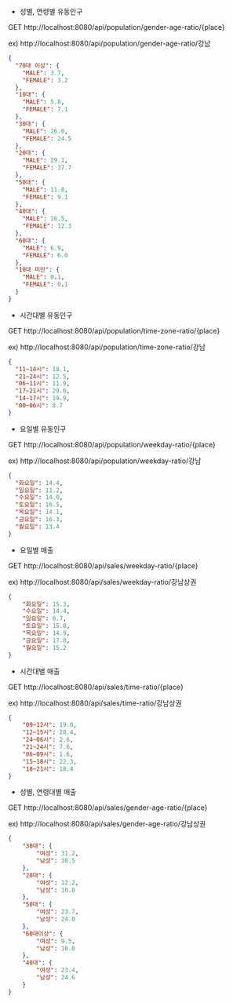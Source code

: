 - 성별, 연령별 유동인구

GET http://localhost:8080/api/population/gender-age-ratio/{place}

ex) http://localhost:8080/api/population/gender-age-ratio/강남
```json
{
  "70대 이상": {
    "MALE": 3.7,
    "FEMALE": 3.2
  },
  "10대": {
    "MALE": 5.8,
    "FEMALE": 7.1
  },
  "30대": {
    "MALE": 26.0,
    "FEMALE": 24.5
  },
  "20대": {
    "MALE": 29.1,
    "FEMALE": 37.7
  },
  "50대": {
    "MALE": 11.8,
    "FEMALE": 9.1
  },
  "40대": {
    "MALE": 16.5,
    "FEMALE": 12.3
  },
  "60대": {
    "MALE": 6.9,
    "FEMALE": 6.0
  },
  "10대 미만": {
    "MALE": 0.1,
    "FEMALE": 0.1
  }
}
```

- 시간대별 유동인구

GET http://localhost:8080/api/population/time-zone-ratio/{place}

ex) http://localhost:8080/api/population/time-zone-ratio/강남
```json
{
  "11~14시": 18.1,
  "21~24시": 12.5,
  "06~11시": 11.9,
  "17~21시": 29.0,
  "14~17시": 19.9,
  "00~06시": 8.7
}
```

- 요일별 유동인구

GET http://localhost:8080/api/population/weekday-ratio/{place}

ex) http://localhost:8080/api/population/weekday-ratio/강남
```json
{
  "화요일": 14.4,
  "일요일": 11.2,
  "수요일": 14.0,
  "토요일": 16.5,
  "목요일": 14.1,
  "금요일": 16.3,
  "월요일": 13.4
}
```

- 요일별 매출

GET http://localhost:8080/api/sales/weekday-ratio/{place}

ex) http://localhost:8080/api/sales/weekday-ratio/강남상권
```json
{
    "화요일": 15.3,
    "수요일": 14.4,
    "일요일": 6.7,
    "토요일": 15.8,
    "목요일": 14.9,
    "금요일": 17.8,
    "월요일": 15.2
}
```

- 시간대별 매출

GET http://localhost:8080/api/sales/time-ratio/{place}

ex) http://localhost:8080/api/sales/time-ratio/강남상권
```json
{
    "09~12시": 19.0,
    "12~15시": 28.4,
    "24~06시": 2.6,
    "21~24시": 7.6,
    "06~09시": 1.6,
    "15~18시": 22.3,
    "18~21시": 18.4
}
```

- 성별, 연령대별 매출

GET http://localhost:8080/api/sales/gender-age-ratio/{place}

ex) http://localhost:8080/api/sales/gender-age-ratio/강남상권
```json
{
    "30대": {
        "여성": 31.2,
        "남성": 30.5
    },
    "20대": {
        "여성": 12.2,
        "남성": 10.8
    },
    "50대": {
        "여성": 23.7,
        "남성": 24.0
    },
    "60대이상": {
        "여성": 9.5,
        "남성": 10.0
    },
    "40대": {
        "여성": 23.4,
        "남성": 24.6
    }
}
```
